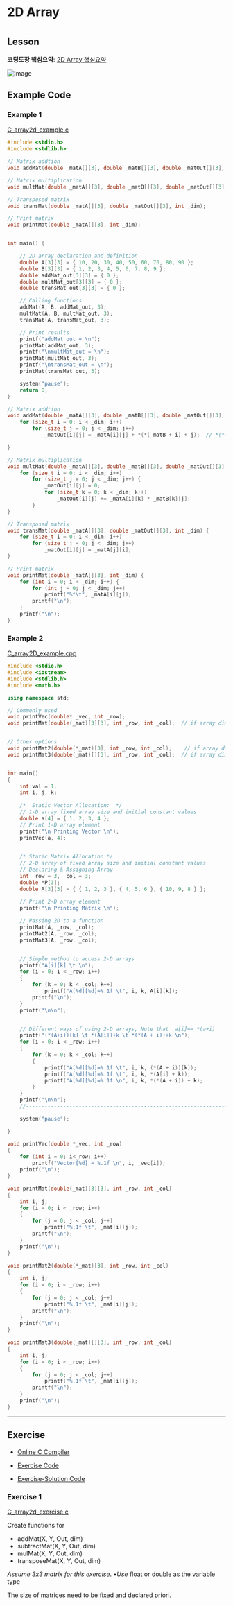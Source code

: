 # 2D Array

# 

## Lesson

**코딩도장 핵심요약**: [2D Array 핵심요약](https://dojang.io/mod/page/view.php?id=673)






![image](https://user-images.githubusercontent.com/38373000/185039344-617ca154-16c4-4c83-8240-593e2457744f.png)





## Example Code

### Example 1

[C_array2d_example.c](https://github.com/ykkimhgu/Tutorial-C-Program/tree/main/pointer-array)

```c++
#include <stdio.h>
#include <stdlib.h>

// Matrix addtion
void addMat(double _matA[][3], double _matB[][3], double _matOut[][3], int _dim);

// Matrix multiplication
void multMat(double _matA[][3], double _matB[][3], double _matOut[][3], int _dim);

// Transposed matrix
void transMat(double _matA[][3], double _matOut[][3], int _dim);

// Print matrix
void printMat(double _matA[][3], int _dim);


int main() {

	// 2D array declaration and definition
	double A[3][3] = { 10, 20, 30, 40, 50, 60, 70, 80, 90 };
	double B[3][3] = { 1, 2, 3, 4, 5, 6, 7, 8, 9 };
	double addMat_out[3][3] = { 0 };
	double multMat_out[3][3] = { 0 };
	double transMat_out[3][3] = { 0 };

	// Calling functions
	addMat(A, B, addMat_out, 3);
	multMat(A, B, multMat_out, 3);
	transMat(A, transMat_out, 3);

	// Print results
	printf("addMat out = \n");
	printMat(addMat_out, 3);
	printf("\nmultMat_out = \n");
	printMat(multMat_out, 3);
	printf("\ntransMat_out = \n");
	printMat(transMat_out, 3);

	system("pause");
	return 0;
}

// Matrix addtion
void addMat(double _matA[][3], double _matB[][3], double _matOut[][3], int _dim) {
	for (size_t i = 0; i < _dim; i++)
		for (size_t j = 0; j < _dim; j++)
			_matOut[i][j] = _matA[i][j] + *(*(_matB + i) + j);	// *(*(_matB + i) + j) == _matB[i][j]

}

// Matrix multiplication
void multMat(double _matA[][3], double _matB[][3], double _matOut[][3], int _dim) {
	for (size_t i = 0; i < _dim; i++)
		for (size_t j = 0; j < _dim; j++) {
			_matOut[i][j] = 0;
			for (size_t k = 0; k < _dim; k++)
				_matOut[i][j] += _matA[i][k] * _matB[k][j];
		}
}

// Transposed matrix
void transMat(double _matA[][3], double _matOut[][3], int _dim) {
	for (size_t i = 0; i < _dim; i++)
		for (size_t j = 0; j < _dim; j++)
			_matOut[i][j] = _matA[j][i];
}

// Print matrix
void printMat(double _matA[][3], int _dim) {
	for (int i = 0; i < _dim; i++) {
		for (int j = 0; j < _dim; j++)
			printf("%f\t", _matA[i][j]);
		printf("\n");
	}
	printf("\n");
}
```





### Example 2

[C_array2D_example.](https://github.com/ykkimhgu/Tutorial-C-Program/tree/main/pointer-array/solution)[cpp](https://github.com/ykkimhgu/Tutorial-C-Program/tree/main/pointer-array)

```cpp
#include <stdio.h>
#include <iostream>
#include <stdlib.h>
#include <math.h>

using namespace std;

// Commonly used
void printVec(double* _vec, int _row);
void printMat(double(_mat)[3][3], int _row, int _col);  // if array dimension(M,N) is known


// Other options
void printMat2(double(*_mat)[3], int _row, int _col);	 // if array dimension(N) is known
void printMat3(double(_mat)[][3], int _row, int _col);  // if array dimension(M,N) is known


int main()
{
	int val = 1;
	int i, j, k;
	
	/*  Static Vector Allocation:  */
	// 1-D array fixed array size and initial constant values 	
	double a[4] = { 1, 2, 3, 4 };
	// Print 1-D array element		
	printf("\n Printing Vector \n");
	printVec(a, 4);
	

	/* Static Matrix Allocation */
	// 2-D array of fixed array size and initial constant values
	// Declaring & Assigning Array
	int _row = 3, _col = 3;
	double *P[3];
	double A[3][3] = { { 1, 2, 3 }, { 4, 5, 6 }, { 10, 9, 8 } };
				
	// Print 2-D array element		
	printf("\n Printing Matrix \n");

	// Passing 2D to a function
	printMat(A, _row, _col);	
	printMat2(A, _row, _col);	
	printMat3(A, _row, _col);


	// Simple method to access 2-D arrays
	printf("A[i][k] \t \n");
	for (i = 0; i < _row; i++)
	{
		for (k = 0; k < _col; k++)
			printf("A[%d][%d]=%.1f \t", i, k, A[i][k]);
		printf("\n");
	}
	printf("\n\n");


	// Different ways of using 2-D arrays, Note that  a[i]== *(a+i)
	printf("(*(A+i))[k] \t *(A[i])+k \t *(*(A + i))+k \n");
	for (i = 0; i < _row; i++)
	{
		for (k = 0; k < _col; k++)
		{			
			printf("A[%d][%d]=%.1f \t", i, k, (*(A + i))[k]);
			printf("A[%d][%d]=%.1f \t", i, k, *(A[i] + k));
			printf("A[%d][%d]=%.1f \n", i, k, *(*(A + i)) + k);
		}
	}
	printf("\n\n");
	//----------------------------------------------------------------------//

	system("pause");

}

void printVec(double *_vec, int _row)
{
	for (int i = 0; i<_row; i++)
		printf("Vector[%d] = %.1f \n", i, _vec[i]);
	printf("\n");
}

void printMat(double(_mat)[3][3], int _row, int _col)
{
	int i, j;
	for (i = 0; i < _row; i++)
	{
		for (j = 0; j < _col; j++)
			printf("%.1f \t", _mat[i][j]);
		printf("\n");
	}
	printf("\n");
}

void printMat2(double(*_mat)[3], int _row, int _col)
{
	int i, j;
	for (i = 0; i < _row; i++)
	{
		for (j = 0; j < _col; j++)
			printf("%.1f \t", _mat[i][j]);
		printf("\n");
	}
	printf("\n");
}

void printMat3(double(_mat)[][3], int _row, int _col)
{
	int i, j;
	for (i = 0; i < _row; i++)
	{
		for (j = 0; j < _col; j++)
			printf("%.1f \t", _mat[i][j]);
		printf("\n");
	}
	printf("\n");
}

```



---



## Exercise

* [Online C Compiler](https://www.onlinegdb.com/online_c_compiler)

* [Exercise Code](https://github.com/ykkimhgu/Tutorial-C-Program/tree/main/pointer-array)

* [Exercise-Solution Code](https://github.com/ykkimhgu/Tutorial-C-Program/tree/main/pointer-array/solution)



### Exercise 1

[C_array2d_exercise.c](https://github.com/ykkimhgu/Tutorial-C-Program/tree/main/pointer-array)

Create functions for

* addMat(X, Y, Out, dim)
* subtractMat(X, Y, Out, dim)
* mulMat(X, Y, Out, dim)
* transposeMat(X, Y, Out, dim)



*Assume 3x3 matrix for this exercise*. •*Use* float or double as the variable type 

The size of matrices need to be fixed and declared priori. 







